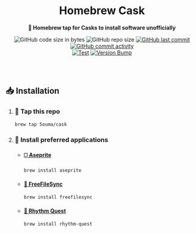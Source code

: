 <h1 align="center">Homebrew Cask</h1>

<div align="center">

**🍺 Homebrew tap for Casks to install software unofficially**

![GitHub code size in bytes](https://img.shields.io/github/languages/code-size/5ouma/homebrew-cask?style=flat-square)
![GitHub repo size](https://img.shields.io/github/repo-size/5ouma/homebrew-cask?style=flat-square)
[![GitHub last commit](https://img.shields.io/github/last-commit/5ouma/homebrew-cask?style=flat-square)](https://github.com/5ouma/homebrew-cask/commit/HEAD)
[![GitHub commit activity](https://img.shields.io/github/commit-activity/m/5ouma/homebrew-cask?style=flat-square)](https://github.com/5ouma/homebrew-cask/commits/main)
<br />
[![Test](https://img.shields.io/github/actions/workflow/status/5ouma/homebrew-cask/homebrew-test.yml?label=test&style=flat-square)](https://github.com/5ouma/homebrew-cask/actions/workflows/homebrew-test.yml)
[![Version Bump](https://img.shields.io/github/actions/workflow/status/5ouma/homebrew-cask/homebrew-bump.yml?label=version%20bump&style=flat-square)](https://github.com/5ouma/homebrew-cask/actions/workflows/homebrew-bump.yml)

</div>

<br /><br />

## 📥 Installation

1. ### 🚰 Tap this repo

   ```sh
   brew tap 5ouma/cask
   ```

1. ### 🥫 Install preferred applications

   - #### [◻️ Aseprite](https://www.aseprite.org)

     ```sh
     brew install aseprite
     ```

   - #### [🔄 FreeFileSync](https://freefilesync.org)

     ```sh
     brew install freefilesync
     ```

   - #### [🥁 Rhythm Quest](https://rhythmquestgame.com)

     ```sh
     brew install rhythm-quest
     ```
